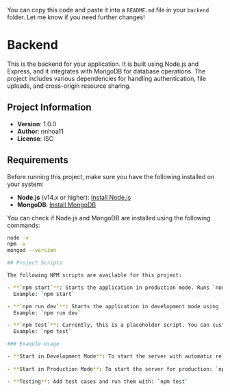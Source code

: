 
You can copy this code and paste it into a `README.md` file in your `backend` folder. Let me know if you need further changes!
# Backend

This is the backend for your application. It is built using Node.js and Express, and it integrates with MongoDB for database operations. The project includes various dependencies for handling authentication, file uploads, and cross-origin resource sharing.

## Project Information

- **Version**: 1.0.0
- **Author**: nnhoa11
- **License**: ISC

## Requirements

Before running this project, make sure you have the following installed on your system:

- **Node.js** (v14.x or higher): [Install Node.js](https://nodejs.org/)
- **MongoDB**: [Install MongoDB](https://www.mongodb.com/try/download/community)

You can check if Node.js and MongoDB are installed using the following commands:

```bash
node -v
npm -v
mongod --version

## Project Scripts

The following NPM scripts are available for this project:

- **`npm start`**: Starts the application in production mode. Runs `node index.js`. 
  Example: `npm start`

- **`npm run dev`**: Starts the application in development mode using `nodemon`, which automatically restarts the server on file changes.
  Example: `npm run dev`

- **`npm test`**: Currently, this is a placeholder script. You can customize it to run your tests in the future.
  Example: `npm test`

### Example Usage

- **Start in Development Mode**: To start the server with automatic reloading for development: `npm run dev`
  
- **Start in Production Mode**: To start the server for production: `npm start`

- **Testing**: Add test cases and run them with: `npm test`
